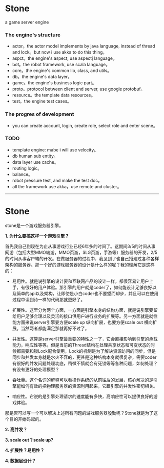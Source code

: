 Stone
=====

a game server engine


### The engine's structure ###

- actor。the actor model implements by java language, instead of thread and lock。but now i use akka to do this thing。
- aspct。the engine's aspect, use aspectj language。
- bot。the robot framework, use scala language。
- core。the engine's common lib, class, and utils。
- db。the engine's data layer。
- game。the engine's business logic part。
- proto。protocol between client and server, use google protobuf。
- resource。the template data resources。
- test。the engine test cases。


### The progres of development ###
- you can create account, login, create role, select role and enter scene。




### TODO ###
- template engine: mabe i will use velocity。
- db human sub entity。
- data layer use cache。
- routing logic。
- balance。
- robot pressure test, and make the test doc。
- all the framework use akka，use remote and cluster。


----------
Stone
===
stone是一个游戏服务器引擎。

**1. 为什么要搞这样一个游戏引擎？**

首先我自己到现在为止从事游戏行业已经6年多的时间了。这期间3/5的时间从事网游（包括大型MMO端游，MMO页游，SLG页游，手游等）服务器的开发，2/5的时间从事客户端的开发。在做服务器的过程中，我见到了也自己搭建过各种各样架构的服务器。那一个好的游戏服务器的设计是什么样的呢？我的理解它是这样的：

- 易用性。就是说引擎的设计要和互联网产品的设计一样，都很容易让用户上手，有很好的用户体验。那引擎的用户就是coder了，如何能设计足够良好以及简单的api以及架构，让即使是小白coder也不要望而却步，并且可以在使用过程中读到诗一样的代码那就更好了。

- 扩展性。这里分为两个方面，一方面是引擎本身的结构方面，就是说引擎要留给用户足够合理以及灵活的接口供用户进行业务的扩展等。另一方面就是就性能方面来说server引擎要方便scale up 纵向扩展，也要方便scale out 横向扩展。当然两者都能满足那就再好不过了。

- 并发性。这算是server引擎最重要的特性之一了，它会直接影响到引擎的承载能力，响应性等等。但是当前的Thread结构在处理共享状态和可变状态的时候都需要和锁Lock配合使用，Lock的机制是为了解决资源访问的同步，但是同步和并发本身就是水火不容的，更甚是这种结构本身就很复杂，需要coder有很好的并发问题处理功底，稍微不慎就会有死锁等等各种问题，如何处理？有没有更好的处理模型？

- 吞吐量。这个名词的解释可以看操作系统的从前往后的发展，核心解决的是引擎能如何有效的把物理服务器的资源利用起来，它跟引擎的并发性密切相关。

- 响应性。它说的是引擎处理请求的速度能有多快，高响应性可以提供良好的游戏体验。


那是否可以写一个可以解决上述所有问题的游戏服务器殷勤呢？Stone就是为了这个目的开始码起的。



**2. 高并发？**




**3. scale out？scale up?**




**4. 扩展性？易用性？**



**4. 数据层设计？**






